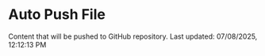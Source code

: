 # Auto Push File

Content that will be pushed to GitHub repository.
Last updated: 07/08/2025, 12:12:13 PM